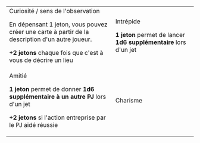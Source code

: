 <table class="character-sheet full-page-table on-new-page"><tbody><tr><td>
  <span class="poolname">Curiosité / sens de l'observation</span>
  <p class="usage">En dépensant 1 jeton, vous pouvez créer une carte à partir de la description d'un autre joueur.</p>
  <p class="recup"><strong>+2 jetons</strong> chaque fois que c'est à vous de décrire un lieu</p>
</td><td>
  <span class="poolname">Intrépide</span>
  <p class="usage"><strong>1 jeton</strong> permet de lancer <strong>1d6 supplémentaire</strong> lors d'un jet</p>
  <p class="recup"></p>
</td></tr><tr><td>
  <span class="poolname">Amitié</span>
  <p class="usage"><strong>1 jeton</strong> permet de donner <strong>1d6 supplémentaire à un autre PJ</strong> lors d'un jet</p>
  <p class="recup"><strong>+2 jetons</strong> si l'action entreprise par le PJ aidé réussie</p>
</td><td>
  <span class="poolname">Charisme</span>
  <p class="usage"></p>
  <p class="recup"></p>
</td></tr></tbody></table>
